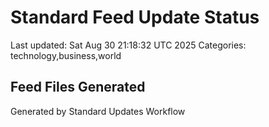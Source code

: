 # Standard Feed Update Status
Last updated: Sat Aug 30 21:18:32 UTC 2025
Categories: technology,business,world

## Feed Files Generated

Generated by Standard Updates Workflow

